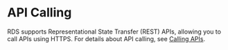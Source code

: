 # API Calling<a name="EN-US_TOPIC_0226131408"></a>

RDS supports Representational State Transfer \(REST\) APIs, allowing you to call APIs using HTTPS. For details about API calling, see  [Calling APIs](calling-apis.md).

